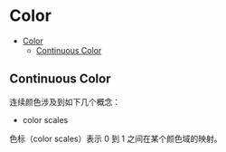 # Color

- [Color](#color)
  - [Continuous Color](#continuous-color)

## Continuous Color

连续颜色涉及到如下几个概念：

- color scales

色标（color scales）表示 0 到 1 之间在某个颜色域的映射。